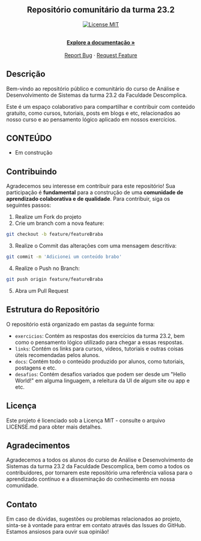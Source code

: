 <!-- Title -->

<p align="center">
  <h2 align="center">Repositório comunitário da turma 23.2</h2>

<!-- 
  <h1 align="center"><img src="" alt="Logo do repositório" width="120"></h1>
-->

<p align="center">
  <a href="https://opensource.org/licenses/MIT">
    <img src="https://img.shields.io/badge/License-MIT-blue.svg" alt="License MIT">
  </a>
</p>

  <p align="center">
    <br />
    <a href="#CONTEÚDO"><strong>Explore a documentação »</strong></a>
    <br />
    <br />
    <a href="https://github.com/adsdescomplica/23.2/issues">Report Bug</a>
    ·
    <a href="https://github.com/adsdescomplica/23.2/issues">Request Feature</a>
  </p>
</p>

<!-- ABOUT THE PROJECT -->

## Descrição

Bem-vindo ao repositório público e comunitário do curso de Análise e Desenvolvimento de Sistemas da turma 23.2 da Faculdade Descomplica.  

Este é um espaço colaborativo para compartilhar e contribuir com conteúdo gratuito, como cursos, tutoriais, posts em blogs e etc, relacionados ao nosso curso e ao pensamento lógico aplicado em nossos exercícios.

<!-- ROADMAP OF PROJECT -->

## CONTEÚDO

<!-- - [Conteúdo 1](link-primeira-parte)
- [Conteúdo 2](link-segunda-parte)
- [Conteúdo 3](link-terceira-parte)
  - [Sub-conteúdo](link-sub-conteudo)
  	- [Sub-conteúdo](link-sub-conteudo)
  - [Sub-conteúdo](link-sub-conteudo)
- [Conteúdo 4](link-quarta-parte)
- [Conteúdo 5](link-quinta-parte)
  - [Sub-conteúdo](link-sub-conteudo)
  - [Sub-conteúdo](link-sub-conteudo)
 -->
- Em construção

<!-- CONTRIBUTING -->

## Contribuindo

Agradecemos seu interesse em contribuir para este repositório! Sua participação é **fundamental** para a construção de uma **comunidade de aprendizado colaborativa e de qualidade**. Para contribuir, siga os seguintes passos:

1. Realize um Fork do projeto
2. Crie um branch com a nova feature:

```bash
git checkout -b feature/featureBraba
```

3. Realize o Commit das alterações com uma mensagem descritiva:

```bash
git commit -m 'Adicionei um conteúdo brabo'
```

4. Realize o Push no Branch:

```bash
git push origin feature/featureBraba
```

5. Abra um Pull Request

## Estrutura do Repositório

O repositório está organizado em pastas da seguinte forma:

- `exercicios`: Contém as respostas dos exercícios da turma 23.2, bem como o pensamento lógico utilizado para chegar a essas respostas.
- `links`: Contém os links para cursos, vídeos, tutoriais e outras coisas úteis recomendadas pelos alunos.
- `docs`: Contém todo o conteúdo produzido por alunos, como tutoriais, postagens e etc.
- `desafios`: Contém desafios variados que podem ser desde um "Hello World!" em alguma linguagem, a releitura da UI de algum site ou app e etc.

## Licença

Este projeto é licenciado sob a Licença MIT - consulte o arquivo LICENSE.md para obter mais detalhes.

<!--

## Código de Conduta

Para garantir um ambiente colaborativo saudável e acolhedor para todos os membros da comunidade, adotamos um Código de Conduta. Esperamos que todos os colaboradores sigam estas diretrizes ao interagir com o projeto. Leia o arquivo CODE_OF_CONDUCT.md para mais informações.

-->

## Agradecimentos

Agradecemos a todos os alunos do curso de Análise e Desenvolvimento de Sistemas da turma 23.2 da Faculdade Descomplica, bem como a todos os contribuidores, por tornarem este repositório uma referência valiosa para o aprendizado contínuo e a disseminação do conhecimento em nossa comunidade.

## Contato

Em caso de dúvidas, sugestões ou problemas relacionados ao projeto, sinta-se à vontade para entrar em contato através das Issues do GitHub. Estamos ansiosos para ouvir sua opinião!